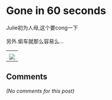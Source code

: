 # Gone in 60 seconds

<div id="msgcns!B37A52AAF181A958!956" class="bvMsg"><div>Julie初为人母,这个要cong一下</div>
<div> </div>
<div>另外.偷车就那么容易么...</div></div><table cellspacing="0" border="0"><tr><td></td></tr><tr><td valign="top"><a href="http://blufiles.storage.live.com/y1p03Jx2vsBr5S5k_Cls9qhle6v_NegoxzkhYIW2IgytSS3VnqCkX5pLG-tIH0qhfZcCI3_w5MnadM" target="_blank" rel="WLPP;url=http://blufiles.storage.live.com/y1p03Jx2vsBr5S5k_Cls9qhle6v_NegoxzkhYIW2IgytSS3VnqCkX5pLG-tIH0qhfZcCI3_w5MnadM;cnsid=cns&#033;B37A52AAF181A958&#033;957"><img src="http://blufiles.storage.live.com/y1p03Jx2vsBr5S5k_Cls9qhlYfbt0q3yyZDbXuG4B2x7vErGwkGyTyQRcwXepxUUEOZl10IirE8PNI" border="0" /></a></td></tr></table>

## Comments

*(No comments for this post)*
